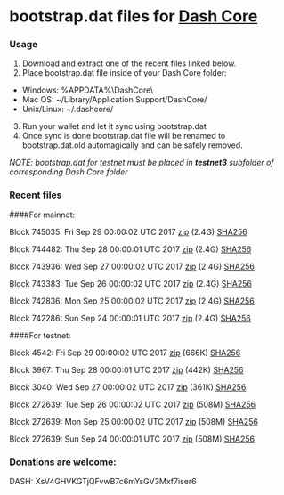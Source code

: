 # bootstrap.dat files for [Dash Core](https://www.dash.org)

### Usage

1. Download and extract one of the recent files linked below.
2. Place bootstrap.dat file inside of your Dash Core folder:
 - Windows: %APPDATA%\DashCore\
 - Mac OS: ~/Library/Application Support/DashCore/
 - Unix/Linux: ~/.dashcore/
3. Run your wallet and let it sync using bootstrap.dat
4. Once sync is done bootstrap.dat file will be renamed to bootstrap.dat.old automagically and can be safely removed.

_NOTE: bootstrap.dat for testnet must be placed in **testnet3** subfolder of corresponding Dash Core folder_

### Recent files

####For mainnet:

Block 745035: Fri Sep 29 00:00:02 UTC 2017 [zip](https://transfer.sh/1wdN7/bootstrap.dat.20170929.zip) (2.4G) [SHA256](https://transfer.sh/b9CEp/sha256.txt)

Block 744482: Thu Sep 28 00:00:01 UTC 2017 [zip](https://transfer.sh/tuWoY/bootstrap.dat.20170928.zip) (2.4G) [SHA256](https://transfer.sh/TnMcz/sha256.txt)

Block 743936: Wed Sep 27 00:00:02 UTC 2017 [zip](https://transfer.sh/2JuVo/bootstrap.dat.20170927.zip) (2.4G) [SHA256](https://transfer.sh/KESbF/sha256.txt)

Block 743383: Tue Sep 26 00:00:02 UTC 2017 [zip](https://transfer.sh/mcCud/bootstrap.dat.20170926.zip) (2.4G) [SHA256](https://transfer.sh/3XBJK/sha256.txt)

Block 742836: Mon Sep 25 00:00:02 UTC 2017 [zip](https://transfer.sh/15VQxw/bootstrap.dat.20170925.zip) (2.4G) [SHA256](https://transfer.sh/BdRkE/sha256.txt)

Block 742286: Sun Sep 24 00:00:01 UTC 2017 [zip](https://transfer.sh/G8AiO/bootstrap.dat.20170924.zip) (2.4G) [SHA256](https://transfer.sh/4eCAn/sha256.txt)

####For testnet:

Block 4542: Fri Sep 29 00:00:02 UTC 2017 [zip](https://transfer.sh/Ner9D/bootstrap.dat.20170929.zip) (666K) [SHA256](https://transfer.sh/OiGjL/sha256.txt)

Block 3967: Thu Sep 28 00:00:01 UTC 2017 [zip](https://transfer.sh/164GEC/bootstrap.dat.20170928.zip) (442K) [SHA256](https://transfer.sh/JBZPE/sha256.txt)

Block 3040: Wed Sep 27 00:00:02 UTC 2017 [zip](https://transfer.sh/y17tg/bootstrap.dat.20170927.zip) (361K) [SHA256](https://transfer.sh/YOYdm/sha256.txt)

Block 272639: Tue Sep 26 00:00:02 UTC 2017 [zip](https://transfer.sh/WHHsI/bootstrap.dat.20170926.zip) (508M) [SHA256](https://transfer.sh/nJaaz/sha256.txt)

Block 272639: Mon Sep 25 00:00:02 UTC 2017 [zip](https://transfer.sh/J4Cc8/bootstrap.dat.20170925.zip) (508M) [SHA256](https://transfer.sh/MIdZ4/sha256.txt)

Block 272639: Sun Sep 24 00:00:01 UTC 2017 [zip](https://transfer.sh/1164So/bootstrap.dat.20170924.zip) (508M) [SHA256](https://transfer.sh/fMsfm/sha256.txt)

### Donations are welcome:

DASH: XsV4GHVKGTjQFvwB7c6mYsGV3Mxf7iser6
